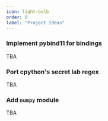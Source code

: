 ```yaml
---
icon: light-bulb
order: 0
label: "Project Ideas"
---
```


### Implement pybind11 for bindings

TBA

### Port cpython's secret lab regex

TBA

### Add `numpy` module

TBA
